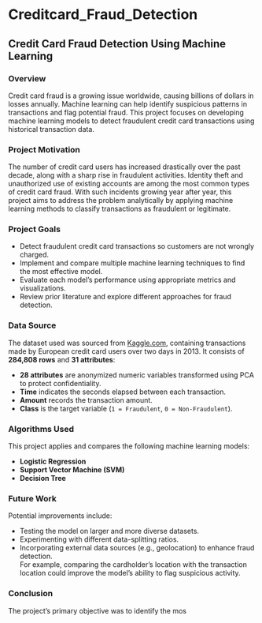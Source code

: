 # Creditcard_Fraud_Detection

## Credit Card Fraud Detection Using Machine Learning

### Overview  
Credit card fraud is a growing issue worldwide, causing billions of dollars in losses annually. Machine learning can help identify suspicious patterns in transactions and flag potential fraud. This project focuses on developing machine learning models to detect fraudulent credit card transactions using historical transaction data.

### Project Motivation  
The number of credit card users has increased drastically over the past decade, along with a sharp rise in fraudulent activities. Identity theft and unauthorized use of existing accounts are among the most common types of credit card fraud. With such incidents growing year after year, this project aims to address the problem analytically by applying machine learning methods to classify transactions as fraudulent or legitimate.

### Project Goals  
- Detect fraudulent credit card transactions so customers are not wrongly charged.  
- Implement and compare multiple machine learning techniques to find the most effective model.  
- Evaluate each model’s performance using appropriate metrics and visualizations.  
- Review prior literature and explore different approaches for fraud detection.  

### Data Source  
The dataset used was sourced from [Kaggle.com](https://www.kaggle.com/), containing transactions made by European credit card users over two days in 2013. It consists of **284,808 rows** and **31 attributes**:  

- **28 attributes** are anonymized numeric variables transformed using PCA to protect confidentiality.  
- **Time** indicates the seconds elapsed between each transaction.  
- **Amount** records the transaction amount.  
- **Class** is the target variable (`1 = Fraudulent`, `0 = Non-Fraudulent`).  

### Algorithms Used  
This project applies and compares the following machine learning models:  
- **Logistic Regression**  
- **Support Vector Machine (SVM)**  
- **Decision Tree**  

### Future Work  
Potential improvements include:  
- Testing the model on larger and more diverse datasets.  
- Experimenting with different data-splitting ratios.  
- Incorporating external data sources (e.g., geolocation) to enhance fraud detection.  
For example, comparing the cardholder’s location with the transaction location could improve the model’s ability to flag suspicious activity.

### Conclusion  
The project’s primary objective was to identify the mos
